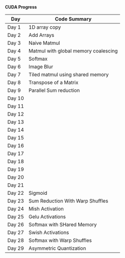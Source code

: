 **CUDA Progress**

| **Day**    | **Code Summary**                                                   |
|------------|--------------------------------------------------------------------|
| Day 1      |  1D array copy                                                     |
| Day 2      |  Add Arrays                                                        |
| Day 3      |  Naive Matmul                                                      |
| Day 4      |  Matmul with global memory coalescing                              |
| Day 5      |  Softmax                                                           |
| Day 6      |  Image Blur                                                        |
| Day 7      |  Tiled matmul using shared memory                                  |
| Day 8      |  Transpose of a Matrix                                             |
| Day 9      |  Parallel Sum reduction                                            |
| Day 10     |                                                      |
| Day 11     |                         |
| Day 12     |                                |
| Day 13     |                 |
| Day 14     |                                           |
| Day 15     |                           |
| Day 16     |                  |
| Day 17     |                        |
| Day 18     |                                 |
| Day 19     |                                       |
| Day 20    |    |
| Day 21     |                                               |
| Day 22     |  Sigmoid                                                           | 
| Day 23     |  Sum Reduction With Warp Shuffles                                  |
| Day 24     |  Mish Activation                                                   |
| Day 25     |  Gelu Activations                                                  |
| Day 26     |  Softmax with SHared Memory                                        |
| Day 27     |  Swish Activations                                                 |
| Day 28     |  Softmax with Warp Shuffles                                        |
| Day 29     |  Asymmetric Quantization            |
